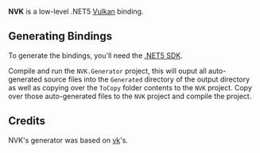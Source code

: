 **NVK** is a low-level .NET5 [Vulkan](https://www.khronos.org/vulkan/) binding.

## Generating Bindings
To generate the bindings, you'll need the [.NET5 SDK](https://dotnet.microsoft.com/download/dotnet/5.0).

Compile and run the `NVK.Generator` project, this will ouput all auto-generated source files into the `Generated` directory of the output directory as well as copying over the `ToCopy` folder contents to the `NVK` project. Copy over those auto-generated files to the `NVK` project and compile the project.

## Credits
NVK's generator was based on [vk](https://github.com/mellinoe/vk)'s.